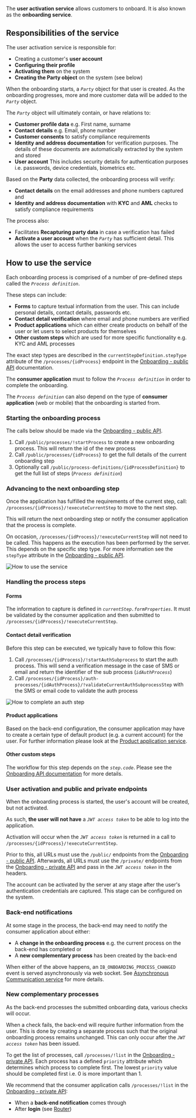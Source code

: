 The **user activation service** allows customers to onboard. It is also known as the **onboarding service**.

## Responsibilities of the service

The user activation service is responsible for:
* Creating a customer's **user account**
* **Configuring their profile**
* **Activating them** on the system
* **Creating the Party object** on the system (see below)

When the onboarding starts, a *`Party`* object for that user is created. As the onboarding progresses, more and more customer data will be added to the *`Party`* object.

The *`Party`* object will ultimately contain, or have relations to:
* **Customer profile data** e.g. First name, surname
* **Contact details** e.g. Email, phone number
* **Customer consents** to satisfy compliance requirements
* **Identity and address documentation** for verification purposes. The details of these documents are automatically extracted by the system and stored
* **User account** This includes security details for authentication purposes i.e. passwords, device credentials, biometrics etc.

Based on the **Party** data collected, the onboarding process will verify:
* **Contact details** on the email addresses and phone numbers captured and
* **Identity and address documentation** with **KYC** and **AML** checks to satisfy compliance requirements

The process also:
* Facilitates **Recapturing party data** in case a verification has failed
* **Activate a user account** when the *`Party`* has sufficient detail. This allows the user to access further banking services

## How to use the service

Each onboarding process is comprised of a number of pre-defined steps called the *`Process definition`*.

These steps can include:
* **Forms** to capture textual information from the user. This can include personal details, contact details, passwords etc.
* **Contact detail verification** where email and phone numbers are verified
* **Product applications** which can either create products on behalf of the user or let users to select products for themselves
* **Other custom steps** which are used for more specific functionality e.g. KYC and AML processes

The exact step types are described in the `currentStepDefinition.stepType` attribute of the `/processes/{idProcess}` endpoint in the [Onboarding - public API](mw-gen-user-activation-ib/user-activation-public-ib/latest/) documentation.

The **consumer application** must to follow the *`Process definition`* in order to complete the onboarding.

The *`Process definition`* can also depend on the type of **consumer application** (web or mobile) that the onboarding is started from.

### Starting the onboarding process

The calls below should be made via the [Onboarding - public API](mw-gen-user-activation-ib/user-activation-public-ib/latest/).

1. Call `/public/processes/!startProcess` to create a new onboarding process. This will return the id of the new process
2. Call `/public/processes/{idProcess}` to get the full details of the current onboarding step
3. Optionally call `/public/process-definitions/{idProcessDefinition}` to get the full list of steps (*`Process definition`*)

### Advancing to the next onboarding step

Once the application has fulfilled the requirements of the current step, call: `/processes/{idProcess}/!executeCurrentStep` to move to the next step.

This will return the next onboarding step or notify the consumer application that the process is complete.

On occasion, `/processes/{idProcess}/!executeCurrentStep` will not need to be called. This happens as the execution has been performed by the server. This depends on the specific step type. For more information see the `stepType` attribute in the [Onboarding - public API](mw-gen-user-activation-ib/user-activation-public-ib/latest/).

![How to use the service](mw-gen-user-activation-ib/onboarding-how-to-use-the-service.svg)

### Handling the process steps

#### Forms

The information to capture is defined in *`currentStep.formProperties`*. It must be validated by the consumer application and then submitted to `/processes/{idProcess}/!executeCurrentStep`.

#### Contact detail verification

Before this step can be executed, we typically have to follow this flow:
1. Call `/processes/{idProcess}/!startAuthSubprocess` to start the auth process. This will send a verification message in the case of SMS or email and return the identifier of the sub process (*`idAuthProcess`*)
2. Call `/processes/{idProcess}/auth-processes/{idAuthProcess}/!validateCurrentAuthSubprocessStep` with the SMS or email code to validate the auth process

![How to complete an auth step](mw-gen-user-activation-ib/onboarding-auth-process.svg)

#### Product applications

Based on the back-end configuration, the consumer application may have to create a certain type of default product (e.g. a current account) for the user. For further information please look at the [Product application service](mw-ldb-product-application-ib.md).

#### Other custom steps

The workflow for this step depends on the *`step.code`*. Please see the [Onboarding API documentation](mw-gen-user-activation-ib/user-activation-public-ib/latest/) for more details.

### User activation and public and private endpoints

When the onboarding process is started, the user's account will be created, but not activated.

As such, **the user will not have** a *`JWT access token`* to be able to log into the application.

Activation will occur when the *`JWT access token`* is returned in a call to `/processes/{idProcess}/!executeCurrentStep`.

Prior to this, all URLs must use the `/public/` endpoints from the [Onboarding - public API](mw-gen-user-activation-ib/user-activation-public-ib/latest/). Afterwards, all URLs must use the `/private/` endpoints from the [Onboarding - private API](mw-gen-user-activation-ib/user-activation-private-ib/latest/) and pass in the *`JWT access token`* in the headers.

The account can be activated by the server at any stage after the user's authentication credentials are captured. This stage can be configured on the system.

### Back-end notifications

At some stage in the process, the back-end may need to notify the consumer application about either:
* A **change in the onboarding process** e.g. the current process on the back-end has completed or
* A **new complementary process** has been created by the back-end

When either of the above happens, an `IB_ONBOARDING_PROCESS_CHANGED` event is served asynchronously via web socket. See [Asynchronous Communication service](mw-gen-asynccomm-ib.md) for more details.

### New complementary processes

As the back-end processes the submitted onboarding data, various checks will occur.

When a check fails, the back-end will require further information from the user. This is done by creating a separate process such that the original onboarding process remains unchanged. This can only occur after the *`JWT access token`* has been issued.

To get the list of processes, call `/processes/!list` in the [Onboarding - private API](mw-gen-user-activation-ib/user-activation-private-ib/latest/). Each process has a defined `priority` attribute which determines which process to complete first. The lowest `priority` value should be completed first i.e. 0 is more important than 1.

We recommend that the consumer application calls `/processes/!list` in the [Onboarding - private API](mw-gen-user-activation-ib/user-activation-private-ib/latest/):
* When a **back-end notification** comes through
* After **login** (see [Router](mw-gen-router-ib.md))
